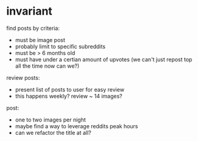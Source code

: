 invariant
=========

find posts by criteria:
* must be image post
* probably limit to specific subreddits
* must be > 6 months old
* must have under a certian amount of upvotes (we can't just repost top all the time now can we?)

review posts:
* present list of posts to user for easy review
* this happens weekly? review ~ 14 images?

post:
* one to two images per night
* maybe find a way to leverage reddits peak hours
* can we refactor the title at all?
